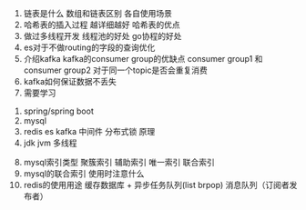 1. 链表是什么 数组和链表区别 各自使用场景
2. 哈希表的插入过程 越详细越好 哈希表的优点
3. 做过多线程开发 线程池的好处   go协程的好处
4. es对于不做routing的字段的查询优化
5.  介绍kafka kafka的consumer group的优缺点  consumer group1 和 consumer group2 对于同一个topic是否会重复消费
6. kafka如何保证数据不丢失
7. 需要学习
1) spring/spring boot
2) mysql
3) redis es kafka  中间件 分布式锁 原理
4) jdk jvm 多线程

8. mysql索引类型 聚簇索引 辅助索引 唯一索引 联合索引
9. mysql的联合索引 使用时注意什么
10. redis的使用用途  缓存数据库 + 异步任务队列(list brpop) 消息队列（订阅者发布者） 